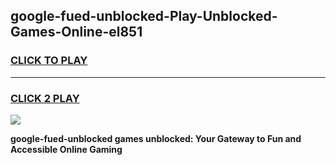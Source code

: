 
## google-fued-unblocked-Play-Unblocked-Games-Online-el851
<h3>
<a href="https://premium76.site?title=google-fued-unblocked&ref=25A">CLICK TO PLAY</a></h3>
<hr>

<h3>
<a href="https://premium76.site?title=google-fued-unblocked&ref=25A">CLICK 2 PLAY</a>
  
</h3>

<a href="https://premium76.site?title=google-fued-unblocked&ref=25A"><img src="https://clearcache.store/games.png"></a>


**google-fued-unblocked games unblocked: Your Gateway to Fun and Accessible Online Gaming**
